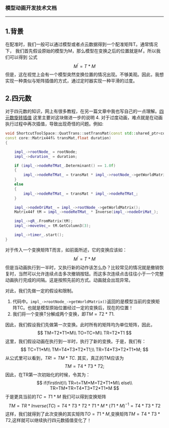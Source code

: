 ### 模型动画开发技术文档
*****************

## 1.背景
在配准时，我们一般可以通过模型或者点云数据得到一个配准矩阵T。通常情况下，
我们首先假设原始的模型为M，那么模型在变换之后的位置就是$M^{'}$。所以我们可以得到
公式
$$
M^{'}=T*M
$$
但是，这在视觉上会有一个模型突然变换位置的情况出现。不够美观。因此，我想实现一种类似与矩阵插值的方式，通过定时器实现一种平滑的过度。

## 2.四元数

对于四元数的知识，网上有很多教程，在另一篇文章中我也写自己的一点理解。[四元数旋转插值](./工作记录本.md)
这里主要对这块做进一步的说明
4. 对于过度动画，难点就是在动画执行过程中再次插值，导致出现奇怪的问题。例如:

```C++
void ShortcutToolSpace::QuatTrans::setTransMat(const std::shared_ptr<core::MatrixTransform>& rootNode, 
const core::Matrix44f& transMat,float duration)
{

    impl_->rootNode_ = rootNode;
    impl_->duration_ = duration;

    if (impl_->nodeReTMat_.Determinant() == 1.0f)
    {
        impl_->nodeReTMat_ = transMat * impl_->rootNode_->getWorldMatrix();
    }
    else
    {
        impl_->nodeReTMat_ = transMat * impl_->nodeReTMat_;
    }

    impl_->nodeOriMat_ = impl_->rootNode_->getWorldMatrix();
    Matrix44f tM = impl_->nodeReTMat_ * Inverse(impl_->nodeOriMat_);

    impl_->qR_.FromMatrix(tM);
    impl_->moveVec_= tM.GetColumn3(3);

    impl_->timer_.start();
}
```
对于传入一个变换矩阵T而言，如前面所述，它的变换应该如：
$$
M^{'}=T*M
$$
但是当动画执行到一半时，又执行新的动作该怎么办？比较常见的情况就是撤销恢复时，当然可以允许连续点击多次撤销按钮。而这多次连续点击往往小于一个完整动画执行完成的间隔。这是按照先前的方式。动画就会出现异常。

对此，我们先做一定的假设和限制。
1. 代码中。``impl_->rootNode_->getWorldMatrix()``返回的是模型当前的变换矩阵TC。也就是模型原始位置经过一定的变换后，现在的位置！
2. 我们将一个变换T分解成两个变换，即$TM=T2*T1$.

因此，我们假设我们先做第一次变换。此时所有的矩阵均为单位矩阵，因此，
$$
TM=T2*T1*M\\
TO=TC=M\\
TR=T2*T1
$$
这里，我们假设动画在执行到一半时，执行了新的变换。于是，我们有：
$$
TC=T1*M\\
TM=T4*T3*T2*T1;\\
TR=T4*T3*T2*T1*M;
$$
从公式里可以看到，$TR!=TM*TC$.
其实，真正的TM应该为
$$
TM=T4*T3*T2;
$$
因此，在TR第一次初始化的时候，令其为：
$$
if(firstInit)\\
TR=t=TM*M=T2*T1*M\\
else\\
TR=TM*TR=T4*T3*T2*T1*M
$$
于是更具当前的$TC=T1*M$
我们可以得到变换矩阵
$$
TM=TR*Inverse(TC)=T4*T3*T2*T1*M*(T1*M)^{-1}=T4*T3*T2
$$
这样，我们就得到了此次变换的其实矩阵$TO=T1*M$,变换矩阵$TM=T4*T3*T2$,这样就可以继续执行四元数插值变化了！
